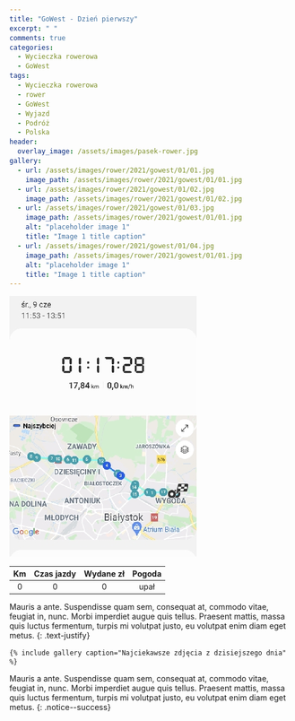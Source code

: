 ```yaml
---
title: "GoWest - Dzień pierwszy"
excerpt: " "
comments: true
categories:
  - Wycieczka rowerowa
  - GoWest
tags:
  - Wycieczka rowerowa
  - rower
  - GoWest
  - Wyjazd
  - Podróż
  - Polska
header:
  overlay_image: /assets/images/pasek-rower.jpg
gallery:
  - url: /assets/images/rower/2021/gowest/01/01.jpg
    image_path: /assets/images/rower/2021/gowest/01/01.jpg        
  - url: /assets/images/rower/2021/gowest/01/02.jpg
    image_path: /assets/images/rower/2021/gowest/01/02.jpg        
  - url: /assets/images/rower/2021/gowest/01/03.jpg
    image_path: /assets/images/rower/2021/gowest/01/01.jpg
    alt: "placeholder image 1"
    title: "Image 1 title caption"
  - url: /assets/images/rower/2021/gowest/01/04.jpg
    image_path: /assets/images/rower/2021/gowest/01/01.jpg
    alt: "placeholder image 1"
    title: "Image 1 title caption"    
---
```


![mapka](/assets/images/rower/2021/gowest/01/mapka.jpg)

|Km|Czas jazdy|Wydane zł|Pogoda|
|:---:|:---:|:---:|:---:|
0|0|0|upał

Mauris a ante. Suspendisse quam sem, consequat at, commodo vitae, feugiat in, nunc. Morbi imperdiet augue quis tellus. Praesent mattis, massa quis luctus fermentum, turpis mi volutpat justo, eu volutpat enim diam eget metus.
{: .text-justify}

```liquid
{% include gallery caption="Najciekawsze zdjęcia z dzisiejszego dnia" %} 
```


Mauris a ante. Suspendisse quam sem, consequat at, commodo vitae, feugiat in, nunc. Morbi imperdiet augue quis tellus. Praesent mattis, massa quis luctus fermentum, turpis mi volutpat justo, eu volutpat enim diam eget metus.
{: .notice--success}


